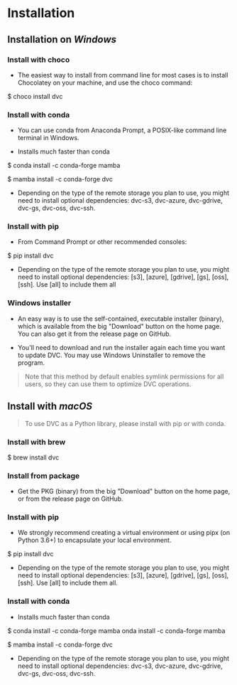 # Installation

## Installation on _Windows_

### Install with choco
- The easiest way to install from command line for most cases is to install Chocolatey on your machine, and use the choco command:

 $ choco install dvc

### Install with conda
- You can use conda from Anaconda Prompt, a POSIX-like command line terminal in Windows.

 - Installs much faster than conda

 $ conda install -c conda-forge mamba

 $ mamba install -c conda-forge dvc

- Depending on the type of the remote storage you plan to use, you might need to install optional dependencies: dvc-s3, dvc-azure, dvc-gdrive, dvc-gs, dvc-oss, dvc-ssh.

### Install with pip
- From Command Prompt or other recommended consoles:

 $ pip install dvc

- Depending on the type of the remote storage you plan to use, you might need to install optional dependencies: [s3], [azure], [gdrive], [gs], [oss], [ssh]. Use [all] to include them all

### Windows installer

- An easy way is to use the self-contained, executable installer (binary), which is available from the big "Download" button on the home page. You can also get it from the release page on GitHub.

- You'll need to download and run the installer again each time you want to update DVC. You may use Windows Uninstaller to remove the program.

> Note that this method by default enables symlink permissions for all users, so they can use them to optimize DVC operations.

## Install with _macOS_
>To use DVC as a Python library, please install with pip or with conda.

### Install with brew

 $ brew install dvc

### Install from package

- Get the PKG (binary) from the big "Download" button on the home page, or from the release page on GitHub.

### Install with pip
- We strongly recommend creating a virtual environment or using pipx (on Python 3.6+) to encapsulate your local environment.

$ pip install dvc

- Depending on the type of the remote storage you plan to use, you might need to install optional dependencies: [s3], [azure], [gdrive], [gs], [oss], [ssh]. Use [all] to include them all.

### Install with conda

- Installs much faster than conda

$ conda install -c conda-forge mamba  onda install -c conda-forge mamba

$ mamba install -c conda-forge dvc

- Depending on the type of the remote storage you plan to use, you might need to install optional dependencies: dvc-s3, dvc-azure, dvc-gdrive, dvc-gs, dvc-oss, dvc-ssh.
